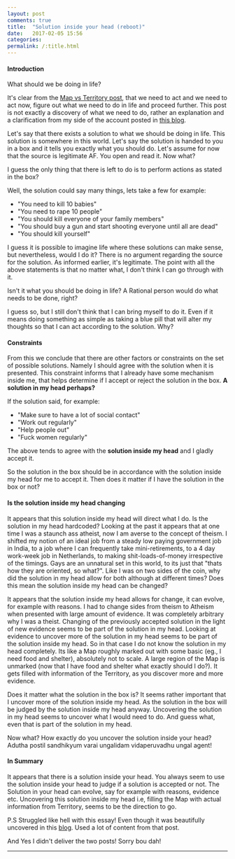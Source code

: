 ```yaml
---
layout: post
comments: true
title:  "Solution inside your head (reboot)"
date:   2017-02-05 15:56
categories:
permalink: /:title.html
---
```


#### **Introduction**
What should we be doing in life?

It's clear from the [Map vs Territory post][mapter], that we need to act and we need to act now, figure out what we need to do in life and proceed further. This post is not exactly a discovery of what we need to do, rather an explanation and a clarification from my side of the account posted in [this blog][stm].

Let's say that there exists a solution to what we should be doing in life. This solution is somewhere in this world. Let's say the solution is handed to you in a box and it tells you exactly what you should do. Let's assume for now that the source is legitimate AF. You open and read it. Now what?

I guess the only thing that there is left to do is to perform actions as stated in the box?

Well, the solution could say many things, lets take a few for example:

- "You need to kill 10 babies"
- "You need to rape 10 people"
- "You should kill everyone of your family members"
- "You should buy a gun and start shooting everyone until all are dead"
- "You should kill yourself"

I guess it is possible to imagine life where these solutions can make sense, but nevertheless, would I do it? There is no argument regarding the source for the solution. As informed earlier, it's legitimate. The point with all the above statements is that no matter what, I don't think I can go through with it. 

Isn't it what you should be doing in life? A Rational person would do what needs to be done, right? 

I guess so, but I still don't think that I can bring myself to do it. Even if it means doing something as simple as taking a blue pill that will alter my thoughts so that I can act according to the solution. Why? 

#### **Constraints**
From this we conclude that there are other factors or constraints on the set of possible solutions. Namely I should agree with the solution when it is presented. This constraint informs that I already have some mechanism inside me, that helps determine if I accept or reject the solution in the box.  **A solution in my head perhaps?**

If the solution said, for example:
- "Make sure to have a lot of social contact"
- "Work out regularly"
- "Help people out"
- "Fuck women regularly"

The above tends to agree with the **solution inside my head** and I gladly accept it.

So the solution in the box should be in accordance with the solution inside my head for me to accept it. Then does it matter if I have the solution in the box or not? 

#### **Is the solution inside my head changing**
It appears that this solution inside my head will direct what I do. Is the solution in my head hardcoded? Looking at the past it appears that at one time I was a staunch ass atheist, now I am averse to the concept of theism. I shifted my notion of an ideal job from a steady low paying government job in India, to a job where I can frequently take mini-retirements, to a 4 day work-week job in Netherlands, to making shit-loads-of-money irrespective of the timings. Gays are an unnatural set in this world, to its just that "thats how they are oriented, so what?". Like I was on two sides of the coin, why did the solution in my head allow for both although at different times? Does this mean the solution inside my head can be changed? 

It appears that the solution inside my head allows for change, it can evolve, for example with reasons. I had to change sides from theism to Atheism when presented with large amount of evidence. It was completely arbitrary why I was a theist. Changing of the previously accepted solution in the light of new evidence seems to be part of the solution in my head. Looking at evidence to uncover more of the solution in my head seems to be part of the solution inside my head. So in that case I do not know the solution in my head completely. Its like a Map roughly marked out with some basic (eg., I need food and shelter), absolutely not to scale. A large region of the Map is unmarked (now that I have food and shelter what exactly should I do?). It gets filled with information of the Territory, as you discover more and more evidence.

Does it matter what the solution in the box is? 
It seems rather important that I uncover more of the solution inside my head. As the solution in the box will be judged by the solution inside my head anyway. Uncovering the solution in my head seems to uncover what I would need to do. And guess what, even that is part of the solution in my head. 

Now what? How exactly do you uncover the solution inside your head? 
Adutha postil sandhikyum varai ungalidam vidaperuvadhu ungal agent!

#### **In Summary**
It appears that there is a solution inside your head. You always seem to use the solution inside your head to judge if a solution is accepted or not. The Solution in your head can evolve, say for example with reasons, evidence etc. Uncovering this solution inside my head i.e, filling the Map with actual information from Territory, seems to be the direction to go.


P.S
Struggled like hell with this essay! Even though it was beautifully uncovered in this [blog][stm]. Used a lot of content from that post. 

And Yes I didn't deliver the two posts! Sorry bou dah! 

---

[mapter]:/Map-vs-territory.html
[stm]:http://pradeep90.github.io/The-Solution-in-your-Head.html
